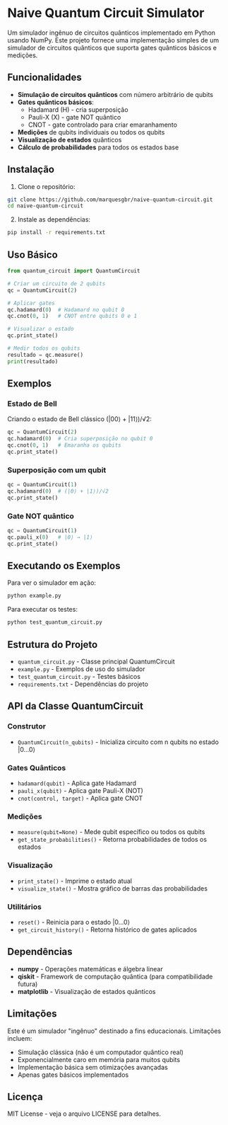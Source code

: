 # Naive Quantum Circuit Simulator

Um simulador ingênuo de circuitos quânticos implementado em Python usando NumPy. Este projeto fornece uma implementação simples de um simulador de circuitos quânticos que suporta gates quânticos básicos e medições.

## Funcionalidades

- **Simulação de circuitos quânticos** com número arbitrário de qubits
- **Gates quânticos básicos**:
  - Hadamard (H) - cria superposição
  - Pauli-X (X) - gate NOT quântico
  - CNOT - gate controlado para criar emaranhamento
- **Medições** de qubits individuais ou todos os qubits
- **Visualização de estados** quânticos
- **Cálculo de probabilidades** para todos os estados base

## Instalação

1. Clone o repositório:
```bash
git clone https://github.com/marquesgbr/naive-quantum-circuit.git
cd naive-quantum-circuit
```

2. Instale as dependências:
```bash
pip install -r requirements.txt
```

## Uso Básico

```python
from quantum_circuit import QuantumCircuit

# Criar um circuito de 2 qubits
qc = QuantumCircuit(2)

# Aplicar gates
qc.hadamard(0)  # Hadamard no qubit 0
qc.cnot(0, 1)   # CNOT entre qubits 0 e 1

# Visualizar o estado
qc.print_state()

# Medir todos os qubits
resultado = qc.measure()
print(resultado)
```

## Exemplos

### Estado de Bell
Criando o estado de Bell clássico (|00⟩ + |11⟩)/√2:

```python
qc = QuantumCircuit(2)
qc.hadamard(0)  # Cria superposição no qubit 0
qc.cnot(0, 1)   # Emaranha os qubits
qc.print_state()
```

### Superposição com um qubit
```python
qc = QuantumCircuit(1)
qc.hadamard(0)  # (|0⟩ + |1⟩)/√2
qc.print_state()
```

### Gate NOT quântico
```python
qc = QuantumCircuit(1)
qc.pauli_x(0)   # |0⟩ → |1⟩
qc.print_state()
```

## Executando os Exemplos

Para ver o simulador em ação:

```bash
python example.py
```

Para executar os testes:

```bash
python test_quantum_circuit.py
```

## Estrutura do Projeto

- `quantum_circuit.py` - Classe principal QuantumCircuit
- `example.py` - Exemplos de uso do simulador
- `test_quantum_circuit.py` - Testes básicos
- `requirements.txt` - Dependências do projeto

## API da Classe QuantumCircuit

### Construtor
- `QuantumCircuit(n_qubits)` - Inicializa circuito com n qubits no estado |0...0⟩

### Gates Quânticos
- `hadamard(qubit)` - Aplica gate Hadamard
- `pauli_x(qubit)` - Aplica gate Pauli-X (NOT)
- `cnot(control, target)` - Aplica gate CNOT

### Medições
- `measure(qubit=None)` - Mede qubit específico ou todos os qubits
- `get_state_probabilities()` - Retorna probabilidades de todos os estados

### Visualização
- `print_state()` - Imprime o estado atual
- `visualize_state()` - Mostra gráfico de barras das probabilidades

### Utilitários
- `reset()` - Reinicia para o estado |0...0⟩
- `get_circuit_history()` - Retorna histórico de gates aplicados

## Dependências

- **numpy** - Operações matemáticas e álgebra linear
- **qiskit** - Framework de computação quântica (para compatibilidade futura)
- **matplotlib** - Visualização de estados quânticos

## Limitações

Este é um simulador "ingênuo" destinado a fins educacionais. Limitações incluem:

- Simulação clássica (não é um computador quântico real)
- Exponencialmente caro em memória para muitos qubits
- Implementação básica sem otimizações avançadas
- Apenas gates básicos implementados

## Licença

MIT License - veja o arquivo LICENSE para detalhes.